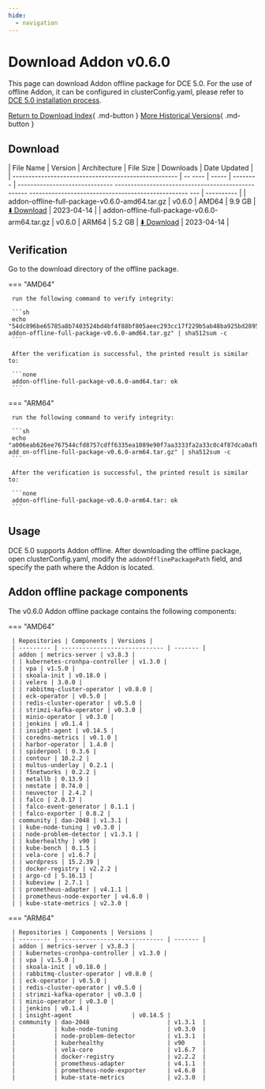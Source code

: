 ```yaml
---
hide:
  - navigation
---
```


# Download Addon v0.6.0

This page can download Addon offline package for DCE 5.0.
For the use of offline Addon, it can be configured in clusterConfig.yaml, please refer to [DCE 5.0 installation process](../../install/index.md#install-enterprise-package).

[Return to Download Index](../index.md#download-addon-offline-package){ .md-button }
[More Historical Versions](./history.md){ .md-button }

## Download

| File Name | Version | Architecture | File Size | Downloads | Date Updated |
| ---------------------------------------------------- | -- ---- | ----- | -------- | ------------------------------ -------------------------------------------------- -------------------------------------------------- --- | ---------- |
| addon-offline-full-package-v0.6.0-amd64.tar.gz | v0.6.0 | AMD64 | 9.9 GB | [:arrow_down: Download](https://qiniu-download-public.daocloud.io/DaoCloud_DigitalX_Addon/addon-offline-full-package-v0.6.0-amd64.tar.gz) | 2023-04-14 |
| addon-offline-full-package-v0.6.0-arm64.tar.gz | v0.6.0 | ARM64 | 5.2 GB | [:arrow_down: Download](https://qiniu-download-public.daocloud.io/DaoCloud_DigitalX_Addon/addon-offline-full-package-v0.6.0-arm64.tar.gz) | 2023-04-14 |

## Verification

Go to the download directory of the offline package.

=== "AMD64"

     run the following command to verify integrity:

     ```sh
     echo "54dc896be65785a8b7403524bd4bf4f88bf805aeec293cc17f229b5ab48ba925bd2895b8a51be2ce6a1cebb999918898c8d0ce74bc86f1d5567096485d8a708e addon-offline-full-package-v0.6.0-amd64.tar.gz" | sha512sum -c
     ```

     After the verification is successful, the printed result is similar to:

     ```none
     addon-offline-full-package-v0.6.0-amd64.tar: ok
     ```

=== "ARM64"

     run the following command to verify integrity:

     ```sh
     echo "a006eab626ee767544cfd8757cdff6335ea1089e90f7aa3333fa2a33c0c4f87dca0afb3c7275bce940fd76984257da0e577c58d951647527933b937dc7fffa46 add on-offline-full-package-v0.6.0-arm64.tar.gz" | sha512sum -c
     ```

     After the verification is successful, the printed result is similar to:

     ```none
     addon-offline-full-package-v0.6.0-arm64.tar: ok
     ```

## Usage

DCE 5.0 supports Addon offline. After downloading the offline package, open clusterConfig.yaml, modify the `addonOfflinePackagePath` field, and specify the path where the Addon is located.

## Addon offline package components

The v0.6.0 Addon offline package contains the following components:

=== "AMD64"

     | Repositories | Components | Versions |
     | --------- | ----------------------------- | ------- |
     | addon | metrics-server | v3.8.3 |
     | | kubernetes-cronhpa-controller | v1.3.0 |
     | | vpa | v1.5.0 |
     | | skoala-init | v0.18.0 |
     | | velero | 3.0.0 |
     | | rabbitmq-cluster-operator | v0.8.0 |
     | | eck-operator | v0.5.0 |
     | | redis-cluster-operator | v0.5.0 |
     | | strimzi-kafka-operator | v0.3.0 |
     | | minio-operator | v0.3.0 |
     | | jenkins | v0.1.4 |
     | | insight-agent | v0.14.5 |
     | | coredns-metrics | v0.1.0 |
     | | harbor-operator | 1.4.0 |
     | | spiderpool | 0.3.6 |
     | | contour | 10.2.2 |
     | | multus-underlay | 0.2.1 |
     | | f5networks | 0.2.2 |
     | | metallb | 0.13.9 |
     | | nmstate | 0.74.0 |
     | | neuvector | 2.4.2 |
     | | falco | 2.0.17 |
     | | falco-event-generator | 0.1.1 |
     | | falco-exporter | 0.8.2 |
     | community | dao-2048 | v1.3.1 |
     | | kube-node-tuning | v0.3.0 |
     | | node-problem-detector | v1.3.1 |
     | | kuberhealthy | v90 |
     | | kube-bench | 0.1.5 |
     | | vela-core | v1.6.7 |
     | | wordpress | 15.2.39 |
     | | docker-registry | v2.2.2 |
     | | argo-cd | 5.16.13 |
     | | kubeview | 2.7.1 |
     | | prometheus-adapter | v4.1.1 |
     | | prometheus-node-exporter | v4.6.0 |
     | | kube-state-metrics | v2.3.0 |

=== "ARM64"

     | Repositories | Components | Versions |
     | --------- | ----------------------------- | ------- |
     | addon | metrics-server | v3.8.3 |
     | | kubernetes-cronhpa-controller | v1.3.0 |
     | | vpa | v1.5.0 |
     | | skoala-init | v0.18.0 |
     | | rabbitmq-cluster-operator | v0.8.0 |
     | | eck-operator | v0.5.0 |
     | | redis-cluster-operator | v0.5.0 |
     | | strimzi-kafka-operator | v0.3.0 |
     | | minio-operator | v0.3.0 |
     | | jenkins | v0.1.4 |
     | | insight-agent                 | v0.14.5 |
     | community | dao-2048                      | v1.3.1  |
     |           | kube-node-tuning              | v0.3.0  |
     |           | node-problem-detector         | v1.3.1  |
     |           | kuberhealthy                  | v90     |
     |           | vela-core                     | v1.6.7  |
     |           | docker-registry               | v2.2.2  |
     |           | prometheus-adapter            | v4.1.1  |
     |           | prometheus-node-exporter      | v4.6.0  |
     |           | kube-state-metrics            | v2.3.0  |
